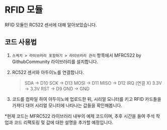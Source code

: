 # RFID 모듈

RFID 모듈인 RC522 센서에 대해 알아보았습니다.



## 코드 사용법

1. `스케치 > 라이브러리 포함하기 > 라이브러리 관리` 항목에서 MFRC522 by GithubCommunity 라이브러리를 설치합니다.

2. RC522 센서와 아두이노를 연결합니다.

   > SDA -> D10
   > SCK -> D13
   > MOSI -> D11
   > MISO -> D12
   > IRQ (연결 X)
   > 3.3V -> 3.3V
   > RST -> D9
   > GND -> GND

3. 코드를 컴파일 하여 아두이노에 업로드한 뒤, 시리얼 모니터를 키고 RFID 카드들을 가져다 대어 시리얼 모니터에 나타나는 값들을 확인해봅니다.

*현재 코드는 MFRC522 라이브러리 내부의 예제 코드이며, 추후 시간을 들여 주석 작업과 코드 리팩토링 및 값에 대한 설명을 추가할 예정입니다.